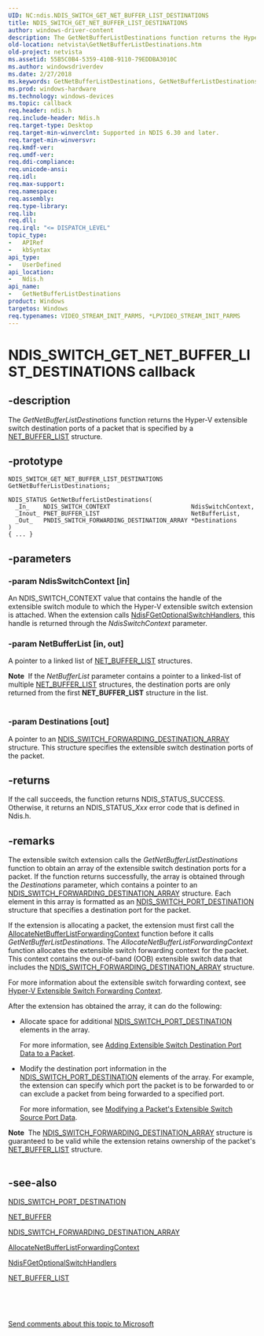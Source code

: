 ```yaml
---
UID: NC:ndis.NDIS_SWITCH_GET_NET_BUFFER_LIST_DESTINATIONS
title: NDIS_SWITCH_GET_NET_BUFFER_LIST_DESTINATIONS
author: windows-driver-content
description: The GetNetBufferListDestinations function returns the Hyper-V extensible switch destination ports of a packet that is specified by a NET_BUFFER_LIST structure.
old-location: netvista\GetNetBufferListDestinations.htm
old-project: netvista
ms.assetid: 55B5C0B4-5359-410B-9110-79EDDBA3010C
ms.author: windowsdriverdev
ms.date: 2/27/2018
ms.keywords: GetNetBufferListDestinations, GetNetBufferListDestinations callback function [Network Drivers Starting with Windows Vista], NDIS_SWITCH_GET_NET_BUFFER_LIST_DESTINATIONS, ndis/GetNetBufferListDestinations, netvista.GetNetBufferListDestinations
ms.prod: windows-hardware
ms.technology: windows-devices
ms.topic: callback
req.header: ndis.h
req.include-header: Ndis.h
req.target-type: Desktop
req.target-min-winverclnt: Supported in NDIS 6.30 and later.
req.target-min-winversvr: 
req.kmdf-ver: 
req.umdf-ver: 
req.ddi-compliance: 
req.unicode-ansi: 
req.idl: 
req.max-support: 
req.namespace: 
req.assembly: 
req.type-library: 
req.lib: 
req.dll: 
req.irql: "<= DISPATCH_LEVEL"
topic_type:
-	APIRef
-	kbSyntax
api_type:
-	UserDefined
api_location:
-	Ndis.h
api_name:
-	GetNetBufferListDestinations
product: Windows
targetos: Windows
req.typenames: VIDEO_STREAM_INIT_PARMS, *LPVIDEO_STREAM_INIT_PARMS
---
```


# NDIS_SWITCH_GET_NET_BUFFER_LIST_DESTINATIONS callback


## -description



The <i>GetNetBufferListDestinations</i> function returns the Hyper-V extensible switch destination ports of a packet that is specified by a <a href="..\ndis\ns-ndis-_net_buffer_list.md">NET_BUFFER_LIST</a> structure.




## -prototype


````
NDIS_SWITCH_GET_NET_BUFFER_LIST_DESTINATIONS GetNetBufferListDestinations;

NDIS_STATUS GetNetBufferListDestinations(
  _In_    NDIS_SWITCH_CONTEXT                       NdisSwitchContext,
  _Inout_ PNET_BUFFER_LIST                          NetBufferList,
  _Out_   PNDIS_SWITCH_FORWARDING_DESTINATION_ARRAY *Destinations
)
{ ... }
````


## -parameters




### -param NdisSwitchContext [in]

An NDIS_SWITCH_CONTEXT value that contains the handle of the extensible switch module to which the Hyper-V extensible switch extension is attached. When the extension calls <a href="..\ndis\nf-ndis-ndisfgetoptionalswitchhandlers.md">NdisFGetOptionalSwitchHandlers</a>,  this handle is returned through the <i>NdisSwitchContext</i> parameter.


### -param NetBufferList [in, out]

A pointer to a linked list of <a href="..\ndis\ns-ndis-_net_buffer_list.md">NET_BUFFER_LIST</a> structures.  

<div class="alert"><b>Note</b>  If the <i>NetBufferList</i> parameter contains a pointer to a linked-list of multiple <a href="..\ndis\ns-ndis-_net_buffer_list.md">NET_BUFFER_LIST</a> structures, the destination ports are only returned from the first  <b>NET_BUFFER_LIST</b> structure in the list.</div>
<div> </div>

### -param Destinations [out]

A pointer to an <a href="..\ndis\ns-ndis-_ndis_switch_forwarding_destination_array.md">NDIS_SWITCH_FORWARDING_DESTINATION_ARRAY</a> structure. This structure specifies the extensible switch destination ports of the packet.


## -returns



If the call succeeds, the function returns NDIS_STATUS_SUCCESS. Otherwise, it returns an NDIS_STATUS_<i>Xxx</i> error code that is defined in Ndis.h.






## -remarks



The extensible switch extension calls the <i>GetNetBufferListDestinations</i> function to obtain an array of the extensible switch destination ports for a packet. If the function returns successfully, the array is obtained through the <i>Destinations</i> parameter, which contains a pointer to an <a href="..\ndis\ns-ndis-_ndis_switch_forwarding_destination_array.md">NDIS_SWITCH_FORWARDING_DESTINATION_ARRAY</a> structure. Each element in this array is formatted as an <a href="..\ndis\ns-ndis-_ndis_switch_port_destination.md">NDIS_SWITCH_PORT_DESTINATION</a> structure that specifies a destination port for the packet.

If the extension is allocating a packet, the extension must first call the <a href="https://msdn.microsoft.com/C8A80DB2-4273-4FBA-82D4-4E8146812B16">AllocateNetBufferListForwardingContext</a> function before it calls <i>GetNetBufferListDestinations</i>. The <i>AllocateNetBufferListForwardingContext</i> function allocates the extensible switch forwarding context for the packet. This context contains the out-of-band (OOB) extensible switch data that includes the <a href="..\ndis\ns-ndis-_ndis_switch_forwarding_destination_array.md">NDIS_SWITCH_FORWARDING_DESTINATION_ARRAY</a> structure. 

For more information about the extensible switch forwarding context, see <a href="https://msdn.microsoft.com/B2BF07B5-FA44-4994-9605-EFF4A0B9179F">Hyper-V Extensible Switch Forwarding Context</a>.

After the extension has obtained the array, it can do the following:

<ul>
<li>
Allocate space for additional <a href="..\ndis\ns-ndis-_ndis_switch_port_destination.md">NDIS_SWITCH_PORT_DESTINATION</a> elements in the array. 

For more information, see <a href="https://msdn.microsoft.com/C921D9F8-B6FB-4B53-8CC5-CC941720FF37">Adding Extensible Switch Destination Port Data to a Packet</a>.

</li>
<li>
Modify the destination port information in the <a href="..\ndis\ns-ndis-_ndis_switch_port_destination.md">NDIS_SWITCH_PORT_DESTINATION</a> elements of the array. For example, the extension can specify which port the packet is to be forwarded to or can exclude a packet from being forwarded to a specified port.

For more information, see <a href="https://msdn.microsoft.com/44338441-160C-4CD1-8C0B-27CFBE136910">Modifying a Packet's Extensible Switch Source Port Data</a>.

</li>
</ul>
<div class="alert"><b>Note</b>  The <a href="..\ndis\ns-ndis-_ndis_switch_forwarding_destination_array.md">NDIS_SWITCH_FORWARDING_DESTINATION_ARRAY</a> structure is guaranteed to be valid while the extension retains ownership of the packet's <a href="..\ndis\ns-ndis-_net_buffer_list.md">NET_BUFFER_LIST</a> structure.</div>
<div> </div>



## -see-also

<a href="..\ndis\ns-ndis-_ndis_switch_port_destination.md">NDIS_SWITCH_PORT_DESTINATION</a>



<a href="..\ndis\ns-ndis-_net_buffer.md">NET_BUFFER</a>



<a href="..\ndis\ns-ndis-_ndis_switch_forwarding_destination_array.md">NDIS_SWITCH_FORWARDING_DESTINATION_ARRAY</a>



<a href="https://msdn.microsoft.com/C8A80DB2-4273-4FBA-82D4-4E8146812B16">AllocateNetBufferListForwardingContext</a>



<a href="..\ndis\nf-ndis-ndisfgetoptionalswitchhandlers.md">NdisFGetOptionalSwitchHandlers</a>



<a href="..\ndis\ns-ndis-_net_buffer_list.md">NET_BUFFER_LIST</a>



<b></b>



 

 

<a href="mailto:wsddocfb@microsoft.com?subject=Documentation%20feedback [netvista\netvista]:%20NDIS_SWITCH_GET_NET_BUFFER_LIST_DESTINATIONS callback function%20 RELEASE:%20(2/27/2018)&amp;body=%0A%0APRIVACY STATEMENT%0A%0AWe use your feedback to improve the documentation. We don't use your email address for any other purpose, and we'll remove your email address from our system after the issue that you're reporting is fixed. While we're working to fix this issue, we might send you an email message to ask for more info. Later, we might also send you an email message to let you know that we've addressed your feedback.%0A%0AFor more info about Microsoft's privacy policy, see http://privacy.microsoft.com/en-us/default.aspx." title="Send comments about this topic to Microsoft">Send comments about this topic to Microsoft</a>

